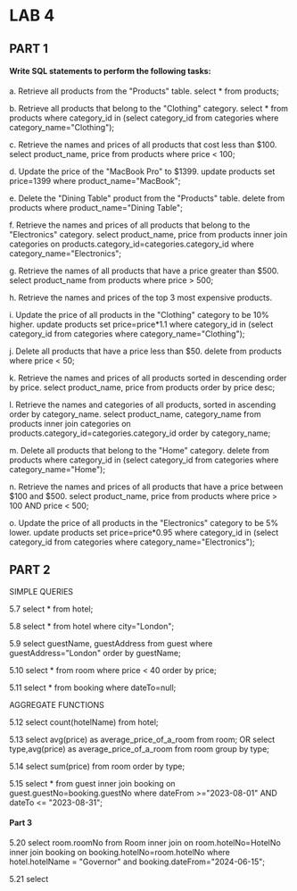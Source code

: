 # LAB 4

## PART 1
#### Write SQL statements to perform the following tasks:
a. Retrieve all products from the "Products" table.
select * from products;

b. Retrieve all products that belong to the "Clothing" category.
select * from products where category_id in (select category_id from categories where category_name="Clothing");

c. Retrieve the names and prices of all products that cost less than $100.
select product_name, price from products where price < 100;

d. Update the price of the "MacBook Pro" to $1399.
update products set price=1399 where product_name="MacBook";

e. Delete the "Dining Table" product from the "Products" table.
delete from products where product_name="Dining Table";

f. Retrieve the names and prices of all products that belong to the "Electronics"
category.
select product_name, price from products inner join categories on products.category_id=categories.category_id where category_name="Electronics";

g. Retrieve the names of all products that have a price greater than $500.
select product_name from products where price > 500;

h. Retrieve the names and prices of the top 3 most expensive products.

i. Update the price of all products in the "Clothing" category to be 10% higher.
update products set price=price*1.1 where category_id in (select category_id from categories where category_name="Clothing");

j. Delete all products that have a price less than $50.
delete from products where price < 50;

k. Retrieve the names and prices of all products sorted in descending order by
price.
select product_name, price from products order by price desc;

l. Retrieve the names and categories of all products, sorted in ascending order by
category_name.
select product_name, category_name from products inner join categories on products.category_id=categories.category_id order by category_name;

m. Delete all products that belong to the "Home" category.
delete from products where category_id in (select category_id from categories where category_name="Home");

n. Retrieve the names and prices of all products that have a price between $100
and $500.
select product_name, price from products where price > 100 AND price < 500;

o. Update the price of all products in the "Electronics" category to be 5% lower.
update products set price=price*0.95 where category_id in (select category_id from categories where category_name="Electronics");

## PART 2

SIMPLE QUERIES

5.7	select * from hotel;

5.8	select * from hotel where city="London";

5.9	select guestName, guestAddress from guest where guestAddress="London" order by guestName;

5.10	select * from room where price < 40 order by price;

5.11	select * from booking where dateTo=null;

AGGREGATE FUNCTIONS

5.12	select count(hotelName) from hotel;

5.13	select avg(price) as average_price_of_a_room from room;
OR
select type,avg(price) as average_price_of_a_room from room group by type;

5.14	select sum(price) from room order by type;

5.15	select * from guest inner join booking on guest.guestNo=booking.guestNo where dateFrom >="2023-08-01" AND dateTo <= "2023-08-31";

#### Part 3

5.20    select room.roomNo from Room inner join on room.hotelNo=HotelNo inner join booking on booking.hotelNo=room.hotelNo where hotel.hotelName = "Governor" and booking.dateFrom="2024-06-15";

5.21    select 
